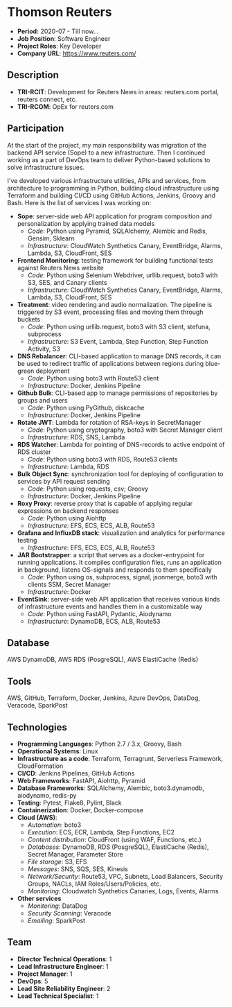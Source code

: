 # Thomson Reuters

- **Period:** 2020-07 - Till now...
- **Job Position**: Software Engineer
- **Project Roles**: Key Developer
- **Company URL**: <https://www.reuters.com/>

## Description

- **TRI-RCIT**: Development for Reuters News in areas: reuters.com portal, reuters connect, etc.
- **TRI-RCOM**: OpEx for reuters.com

## Participation

At the start of the project, my main responsibility was migration of the backend API service (Sope) to a new infrastructure. Then I continued working as a part of DevOps team to deliver Python-based solutions to solve infrastructure issues.

I've developed various infrastructure utilities, APIs and services, from architecture to programming in Python, building cloud infrastructure using Terraform and building CI/CD using GitHub Actions, Jenkins, Groovy and Bash. Here is the list of services I was working on:

- **Sope**: server-side web API application for program composition and personalization by applying trained data models
  - *Code*: Python using Pyramid, SQLAlchemy, Alembic and Redis, Gensim, Sklearn
  - *Infrastructure*: CloudWatch Synthetics Canary, EventBridge, Alarms, Lambda, S3, CloudFront, SES
- **Frontend Monitoring**: testing framework for building functional tests against Reuters News website
  - *Code*: Python using Selenium Webdriver, urllib.request, boto3 with S3, SES, and Canary clients
  - *Infrastructure*: CloudWatch Synthetics Canary, EventBridge, Alarms, Lambda, S3, CloudFront, SES
- **Treatment**: video rendering and audio normalization. The pipeline is triggered by S3 event, processing files and moving them through buckets
  - *Code*: Python using urllib.request, boto3 with S3 client, stefuna, subprocess
  - *Infrastructure*: S3 Event, Lambda, Step Function, Step Function Activity, S3
- **DNS Rebalancer**: CLI-based application to manage DNS records, it can be used to redirect traffic of applications between regions during blue-green deployment
  - *Code*: Python using boto3 with Route53 client
  - *Infrastructure*: Docker, Jenkins Pipeline
- **Github Bulk**: CLI-based app to manage permissions of repositories by groups and users
  - *Code*: Python using PyGithub, diskcache
  - *Infrastructure*: Docker, Jenkins Pipeline
- **Rotate JWT**: Lambda for rotation of RSA-keys in SecretManager
  - *Code*: Python using cryptography, boto3 with Secret Manager client
  - *Infrastructure*: RDS, SNS, Lambda
- **RDS Watcher**: Lambda for pointing of DNS-records to active endpoint of RDS cluster
  - *Code*: Python using boto3 with RDS, Route53 clients
  - *Infrastructure*: Lambda, RDS
- **Bulk Object Sync**: synchronization tool for deploying of configuration to services by API request sending
  - *Code*: Python using requests, csv; Groovy
  - *Infrastructure*: Docker, Jenkins Pipeline
- **Roxy Proxy**: reverse proxy that is capable of applying regular expressions on backend responses
  - *Code*: Python using Aiohttp
  - *Infrastructure*: EFS, ECS, ECS, ALB, Route53
- **Grafana and InfluxDB stack**: visualization and analytics for performance testing
  - *Infrastructure*: EFS, ECS, ECS, ALB, Route53
- **JAR Bootstrapper**: a script that serves as a docker-entrypoint for running applications. It compiles configuration files, runs an application in background, listens OS-signals and responds to them specifically
  - *Code*: Python using os, subprocess, signal, jsonmerge, boto3 with clients SSM, Secret Manager
  - *Infrastructure*: Docker
- **EventSink**: server-side web API application that receives various kinds of infrastructure events and handles them in a customizable way
  - *Code*: Python using FastAPI, Pydantic, Aiodynamo
  - *Infrastructure*: DynamoDB, ECS, ALB, Route53

## Database

AWS DynamoDB, AWS RDS (PosgreSQL), AWS ElastiCache (Redis)

## Tools

AWS, GitHub, Terraform, Docker, Jenkins, Azure DevOps, DataDog, Veracode, SparkPost

## Technologies

- **Programming Languages**: Python 2.7 / 3.x, Groovy, Bash
- **Operational Systems**: Linux
- **Infrastructure as a code**: Terraform, Terragrunt, Serverless Framework, CloudFormation
- **CI/CD**: Jenkins Pipelines, GitHub Actions
- **Web Frameworks**: FastAPI, Aiohttp, Pyramid
- **Database Frameworks**: SQLAlchemy, Alembic, boto3.dynamodb, aiodynamo, redis-py
- **Testing**: Pytest, Flake8, Pylint, Black
- **Containerization**: Docker, Docker-compose
- **Cloud (AWS)**:
  - *Automation*: boto3
  - *Execution*: ECS, ECR, Lambda, Step Functions, EC2
  - *Content distribution*: CloudFront (using WAF, Functions, etc.)
  - *Databases*: DynamoDB, RDS (PosgreSQL), ElastiCache (Redis), Secret Manager, Parameter Store
  - *File storage*: S3, EFS
  - *Messages*: SNS, SQS, SES, Kinesis
  - *Network/Security*: Route53, VPC, Subnets, Load Balancers, Security Groups, NACLs, IAM Roles/Users/Policies, etc.
  - *Monitoring*: Cloudwatch Synthetics Canaries, Logs, Events, Alarms
- **Other services**
  - *Monitoring*: DataDog
  - *Security Scanning*: Veracode
  - *Emailing*: SparkPost

## Team

- **Director Technical Operations**: 1
- **Lead Infrastructure Engineer**: 1
- **Project Manager**: 1
- **DevOps**: 5
- **Lead Site Reliability Engineer**: 2
- **Lead Technical Specialist**: 1
